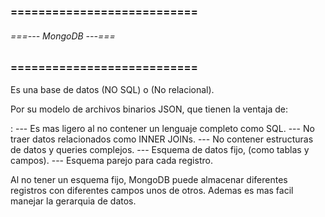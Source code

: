 ### =========================== ###
###### ===--- MongoDB ---=== ######
### =========================== ###

Es una base de datos (NO SQL) o (No relacional).

Por su modelo de archivos binarios JSON, que tienen la ventaja de: 

[](Ligereza): 
	--- Es mas ligero al no contener un lenguaje completo como SQL.
	--- No traer datos relacionados como INNER JOINs.
	--- No contener estructuras de datos y queries complejos.
	--- Esquema de datos fijo, (como tablas y campos).
		--- Esquema parejo para cada registro.

Al no tener un esquema fijo, MongoDB puede almacenar diferentes registros con diferentes campos unos de otros.
Ademas es mas facil manejar la gerarquia de datos.